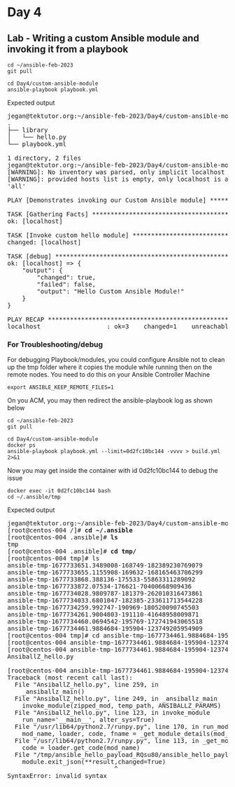 # Day 4

## Lab - Writing a custom Ansible module and invoking it from a playbook
```
cd ~/ansible-feb-2023
git pull

cd Day4/custom-ansible-module
ansible-playbook playbook.yml
```

Expected output
<pre>
jegan@tektutor.org:~/ansible-feb-2023/Day4/custom-ansible-module$ <b>tree</b>
.
├── library
│   └── hello.py
└── playbook.yml

1 directory, 2 files
jegan@tektutor.org:~/ansible-feb-2023/Day4/custom-ansible-module$ <b>ansible-playbook playbook.yml</b>
[WARNING]: No inventory was parsed, only implicit localhost is available
[WARNING]: provided hosts list is empty, only localhost is available. Note that the implicit localhost does not match
'all'

PLAY [Demonstrates invoking our Custom Ansible module] *******************************************************************

TASK [Gathering Facts] ***************************************************************************************************
ok: [localhost]

TASK [Invoke custom hello module] ****************************************************************************************
changed: [localhost]

TASK [debug] *************************************************************************************************************
ok: [localhost] => {
    "output": {
        "changed": true,
        "failed": false,
        "output": "Hello Custom Ansible Module!"
    }
}

PLAY RECAP ***************************************************************************************************************
localhost                  : ok=3    changed=1    unreachable=0    failed=0    skipped=0    rescued=0    ignored=0   
</pre>

### For Troubleshooting/debug 

For debugging Playbook/modules,  you could configure Ansible not to clean up the tmp folder where it copies the module while running then on the remote nodes. You need to do this on your Ansible Controller Machine
```
export ANSIBLE_KEEP_REMOTE_FILES=1
```

On you ACM, you may then redirect the ansible-playbook log as shown below
```
cd ~/ansible-feb-2023
git pull

cd Day4/custom-ansible-module
docker ps
ansible-playbook playbook.yml --limit=0d2fc10bc144 -vvvv > build.yml 2>&1 
```

Now you may get inside the container with id 0d2fc10bc144 to debug the issue
```
docker exec -it 0d2fc10bc144 bash
cd ~/.ansible/tmp
```

Expected output
<pre>
jegan@tektutor.org:~/ansible-feb-2023/Day4/custom-ansible-module$ <b>docker exec -it 0d2fc10bc144 bash</b>
[root@centos-004 /]# <b>cd ~/.ansible</b>
[root@centos-004 .ansible]# <b>ls</b>
tmp
[root@centos-004 .ansible]# <b>cd tmp/</b>
[root@centos-004 tmp]# ls
ansible-tmp-1677733651.3489008-168749-182389230769079
ansible-tmp-1677733655.1155908-169632-168165463706299
ansible-tmp-1677733868.388136-175533-55863311289092
ansible-tmp-1677733872.07534-176621-70400668909436
ansible-tmp-1677734028.9809787-181379-262010316473861
ansible-tmp-1677734033.6801047-182385-233611713544228
ansible-tmp-1677734259.992747-190969-180520090745503
ansible-tmp-1677734261.9004803-191110-41648958009871
ansible-tmp-1677734460.0694542-195769-172741943065518
ansible-tmp-1677734461.9884684-195904-123749205954909
[root@centos-004 tmp]# cd ansible-tmp-1677734461.9884684-195904-123749205954909
[root@centos-004 ansible-tmp-1677734461.9884684-195904-123749205954909]# <b>ls</b>
[root@centos-004 ansible-tmp-1677734461.9884684-195904-123749205954909]# <b>ls</b>
AnsiballZ_hello.py

[root@centos-004 ansible-tmp-1677734461.9884684-195904-123749205954909]# <b>python AnsiballZ_hello.py</b>
Traceback (most recent call last):
  File "AnsiballZ_hello.py", line 259, in <module>
    _ansiballz_main()
  File "AnsiballZ_hello.py", line 249, in _ansiballz_main
    invoke_module(zipped_mod, temp_path, ANSIBALLZ_PARAMS)
  File "AnsiballZ_hello.py", line 123, in invoke_module
    run_name='__main__', alter_sys=True)
  File "/usr/lib64/python2.7/runpy.py", line 170, in run_module
    mod_name, loader, code, fname = _get_module_details(mod_name)
  File "/usr/lib64/python2.7/runpy.py", line 113, in _get_module_details
    code = loader.get_code(mod_name)
  File "/tmp/ansible_hello_payload_RQsu80/ansible_hello_payload.zip/ansible/modules/hello.py", line 21
    module.exit_json(**result,changed=True)
                             ^
SyntaxError: invalid syntax
</pre>
